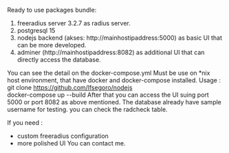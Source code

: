 Ready to use packages bundle:
1. freeradius server 3.2.7 as radius server.
2. postgresql 15
3. nodejs backend (akses: http://mainhostipaddress:5000) as basic UI that can be more developed.
4. adminer (http://mainhostipaddress:8082) as additional UI that can directly access the database.

You can see the detail on the docker-compose.yml
Must be use on *nix host environment, that have docker and docker-compose installed.
Usage : 
     git clone https://github.com/lfsegoro/nodejs \
     docker-compose up --build
After that you can access the UI suing port 5000 or port 8082 as above mentioned.
The database already have sample username for testing. you can check the radcheck table.

If you need :
- custom freeradius configuration
- more polished UI
You can contact me.
